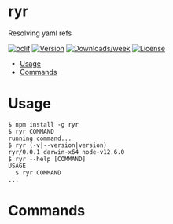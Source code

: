 ryr
===

Resolving yaml refs

[![oclif](https://img.shields.io/badge/cli-oclif-brightgreen.svg)](https://oclif.io)
[![Version](https://img.shields.io/npm/v/ryr.svg)](https://npmjs.org/package/ryr)
[![Downloads/week](https://img.shields.io/npm/dw/ryr.svg)](https://npmjs.org/package/ryr)
[![License](https://img.shields.io/npm/l/ryr.svg)](https://github.com/nao50/ryr/blob/master/package.json)

<!-- toc -->
* [Usage](#usage)
* [Commands](#commands)
<!-- tocstop -->
# Usage
<!-- usage -->
```sh-session
$ npm install -g ryr
$ ryr COMMAND
running command...
$ ryr (-v|--version|version)
ryr/0.0.1 darwin-x64 node-v12.6.0
$ ryr --help [COMMAND]
USAGE
  $ ryr COMMAND
...
```
<!-- usagestop -->
# Commands
<!-- commands -->

<!-- commandsstop -->
